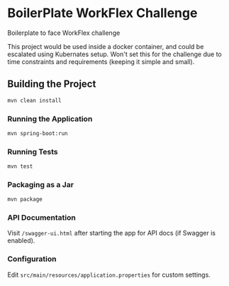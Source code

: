 
# BoilerPlate WorkFlex Challenge

Boilerplate to face WorkFlex challenge

This project would be used inside a docker container, and could be escalated using Kubernates setup.
Won't set this for the challenge due to time constraints and requirements (keeping it simple and small).

## Building the Project

```bash
mvn clean install
```

### Running the Application

```bash
mvn spring-boot:run
```

### Running Tests

```bash
mvn test
```

### Packaging as a Jar

```bash
mvn package
```

### API Documentation

Visit `/swagger-ui.html` after starting the app for API docs (if Swagger is enabled).

### Configuration

Edit `src/main/resources/application.properties` for custom settings.
```